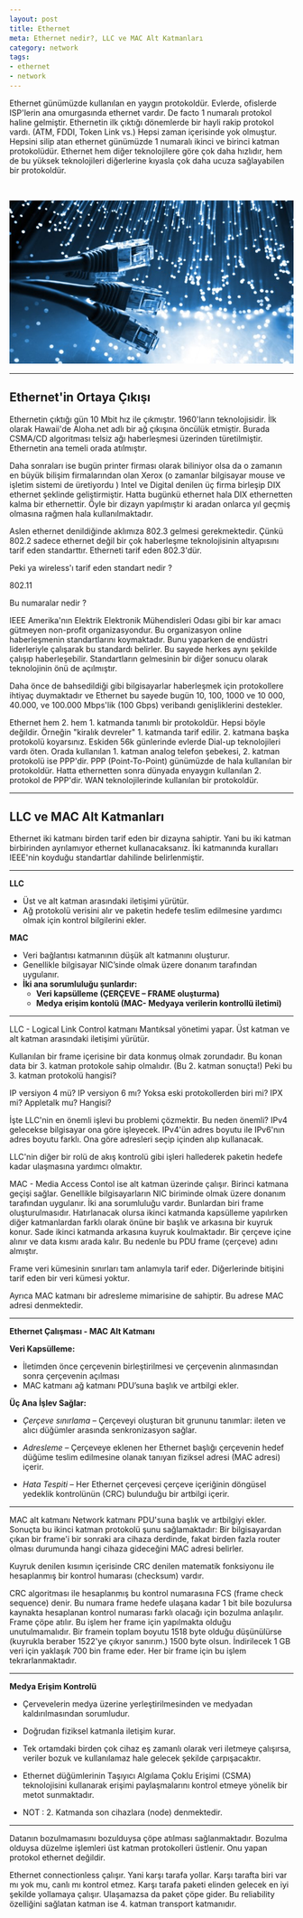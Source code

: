 ```yaml
---
layout: post
title: Ethernet
meta: Ethernet nedir?, LLC ve MAC Alt Katmanları
category: network
tags:
- ethernet
- network
---
```


<p>Ethernet günümüzde kullanılan en yaygın protokoldür. Evlerde, ofislerde ISP'lerin ana omurgasında ethernet vardır. De facto 1 numaralı protokol haline gelmiştir. Ethernetin ilk çıktığı dönemlerde bir hayli rakip protokol vardı. (ATM, FDDI, Token Link vs.) Hepsi zaman içerisinde yok olmuştur. Hepsini silip atan ethernet günümüzde 1 numaralı ikinci ve birinci katman protokolüdür. Ethernet hem diğer teknolojilere göre çok daha hızlıdır, hem de bu yüksek teknolojileri diğerlerine kıyasla çok daha ucuza sağlayabilen bir protokoldür.<br></p><p><br></p>
<a href="{{ site.baseurl }}/images/eth.jpg" data-lightbox="eth" data-title="Ethernet günümüzde kullanılan en yaygın protokoldür. "><img style="width: 660px;" src="/images/eth.jpg"></a>
<hr>

<p></p><h2>Ethernet'in Ortaya Çıkışı</h2><p></p>
<p>Ethernetin çıktığı gün 10 Mbit hız ile çıkmıştır. 1960'ların teknolojisidir. İlk olarak Hawaii'de Aloha.net adlı bir ağ çıkışına öncülük etmiştir. Burada CSMA/CD algoritması telsiz ağı haberleşmesi üzerinden türetilmiştir. Ethernetin ana temeli orada atılmıştır. </p>

<p>Daha sonraları ise bugün printer firması olarak biliniyor olsa da o zamanın en büyük bilişim firmalarından olan Xerox (o zamanlar bilgisayar mouse ve işletim sistemi de üretiyordu ) Intel ve Digital denilen üç firma birleşip DIX ethernet şeklinde geliştirmiştir. Hatta bugünkü ethernet hala DIX ethernetten kalma bir ethernettir. Öyle bir dizayn yapılmıştır ki aradan onlarca yıl geçmiş olmasına rağmen hala kullanılmaktadır. </p>

<p>Aslen ethernet denildiğinde aklımıza 802.3 gelmesi gerekmektedir. Çünkü 802.2 sadece ethernet değil bir çok haberleşme teknolojisinin altyapısını tarif eden standarttır. Etherneti tarif eden 802.3'dür.</p>

<p>Peki ya wireless'ı tarif eden standart nedir ? </p>
<p>802.11</p>

<p>Bu numaralar nedir ?</p>
<p>IEEE Amerika'nın Elektrik Elektronik Mühendisleri Odası gibi bir kar amacı gütmeyen non-profit organizasyondur. Bu organizasyon online haberleşmenin standartlarını koymaktadır. Bunu yaparken de endüstri liderleriyle çalışarak bu standardı belirler. Bu sayede herkes aynı şekilde çalışıp haberleşebilir. Standartların gelmesinin bir diğer sonucu olarak teknolojinin önü de açılmıştır.</p>

<p>Daha önce de bahsedildiği gibi bilgisayarlar haberleşmek için protokollere ihtiyaç duymaktadır ve Ethernet bu sayede bugün 10, 100, 1000 ve 10 000, 40.000, ve 100.000 Mbps'lik (100 Gbps) veribandı genişliklerini destekler.</p>

<p>Ethernet hem 2. hem 1. katmanda tanımlı bir protokoldür. Hepsi böyle değildir. Örneğin "kiralık devreler" 1. katmanda tarif edilir. 2. katmana başka protokolü koyarsınız. Eskiden 56k günlerinde evlerde Dial-up teknolojileri vardı öten. Orada kullanılan 1. katman analog telefon şebekesi, 2. katman protokolü ise PPP'dir. PPP (Point-To-Point) günümüzde de hala kullanılan bir protokoldür. Hatta ethernetten sonra dünyada enyaygın kullanılan 2. protokol de PPP'dir. WAN teknolojilerinde kullanılan bir protokoldür.</p>
<hr><p></p><h2>LLC ve MAC Alt Katmanları</h2><p></p>
<p>Ethernet iki katmanı birden tarif eden bir dizayna sahiptir. Yani bu iki katman birbirinden ayrılamıyor ethernet kullanacaksanız. İki katmanında kuralları IEEE'nin koyduğu standartlar dahilinde belirlenmiştir.</p>
<hr>
<p><strong>LLC</strong></p>
<ul>
<li>Üst ve alt katman arasındaki iletişimi yürütür.</li>
<li>Ağ protokolü verisini alır ve paketin hedefe teslim edilmesine yardımcı olmak için kontrol bilgilerini ekler.</li>
</ul>

<p><strong>MAC</strong></p>
<ul>
<li>Veri bağlantısı katmanının düşük alt katmanını oluşturur.</li>
<li>Genellikle bilgisayar NIC’sinde olmak üzere donanım tarafından uygulanır.</li>
<li><strong>İki ana sorumluluğu şunlardır:</strong>
<ul>
<li><strong>Veri kapsülleme (ÇERÇEVE – FRAME oluşturma)</strong></li>
<li><strong>Medya erişim kontolü (MAC- Medyaya verilerin kontrollü iletimi)</strong></li>

</ul>
</li>
</ul>
<hr>
<p>LLC - Logical Link Control katmanı Mantıksal yönetimi yapar. Üst katman ve alt katman arasındaki iletişimi yürütür. </p>
<p>Kullanılan bir frame içerisine bir data konmuş olmak zorundadır. Bu konan data bir 3. katman protokole sahip olmalıdır. (Bu 2. katman sonuçta!) Peki bu 3. katman protokolü hangisi?</p>
<p>IP versiyon 4 mü? IP versiyon 6 mı? Yoksa eski protokollerden biri mi? IPX mi? Appletalk mu? Hangisi?</p>

<p>İşte LLC'nin en önemli işlevi bu problemi çözmektir. Bu neden önemli? IPv4 gelecekse bilgisayar ona göre işleyecek. IPv4'ün adres boyutu ile IPv6'nın adres boyutu farklı. Ona göre adresleri seçip içinden alıp kullanacak. </p>

<p>LLC'nin diğer bir rolü de akış kontrolü gibi işleri hallederek paketin hedefe kadar ulaşmasına yardımcı olmaktır.</p>

<p>MAC - Media Access Contol ise alt katman üzerinde çalışır. Birinci katmana geçişi sağlar. Genellikle bilgisayarların NIC biriminde olmak üzere donanım tarafından uygulanır. İki ana sorumluluğu vardır. Bunlardan biri frame oluşturulmasıdır. Hatırlanacak olursa ikinci katmanda kapsülleme yapılırken diğer katmanlardan farklı olarak önüne bir başlık ve arkasına bir kuyruk konur. Sade ikinci katmanda arkasına kuyruk koulmaktadır. Bir çerçeve içine alınır ve data kısmı arada kalır. Bu nedenle bu PDU frame (çerçeve) adını almıştır. </p>

<p>Frame veri kümesinin sınırları tam anlamıyla tarif eder. Diğerlerinde bitişini tarif eden bir veri kümesi yoktur.</p>

<p>Ayrıca MAC katmanı bir adresleme mimarisine de sahiptir. Bu adrese MAC adresi denmektedir.</p>
<hr>
<p><strong>Ethernet Çalışması - MAC Alt Katmanı</strong></p>
<p><strong>Veri Kapsülleme:</strong></p>
<ul>
<li>İletimden önce çerçevenin birleştirilmesi ve çerçevenin alınmasından sonra çerçevenin açılması</li>
<li>MAC katmanı ağ katmanı PDU’suna başlık ve artbilgi ekler.</li>
</ul>
<p><strong>Üç Ana İşlev Sağlar:</strong></p>
<ul>
<li><em>Çerçeve sınırlama – </em>Çerçeveyi oluşturan bit grununu tanımlar: ileten ve alıcı düğümler arasında senkronizasyon sağlar.</li>
</ul>
<ul>
<li><em>Adresleme –</em> Çerçeveye eklenen her Ethernet başlığı çerçevenin hedef düğüme teslim edilmesine olanak tanıyan fiziksel adresi (MAC adresi) içerir.</li>
</ul>
<ul>
<li><em>Hata Tespiti –</em> Her Ethernet çerçevesi çerçeve içeriğinin döngüsel yedeklik kontrolünün (CRC) bulunduğu bir artbilgi içerir.</li>
</ul>
<hr>
<p>MAC alt katmanı Network katmanı PDU'suna başlık ve artbilgiyi ekler. Sonuçta bu ikinci katman protokolü şunu sağlamaktadır: Bir bilgisayardan çıkan bir frame'i bir sonraki ara cihaza derdinde, fakat birden fazla router olması durumunda hangi cihaza gideceğini MAC adresi belirler.</p>
<p>Kuyruk denilen kısımın içerisinde CRC denilen matematik fonksiyonu ile hesaplanmış bir kontrol humarası (checksum) vardır.</p>
<p>CRC algoritması ile hesaplanmış bu kontrol numarasına FCS (frame check sequence) denir. Bu numara frame hedefe ulaşana kadar 1 bit bile bozulursa kaynakta hesaplanan kontrol numarası farklı olacağı için bozulma anlaşılır. Frame çöpe atılır. Bu işlem her frame için yapılmakta olduğu unutulmamalıdır. Bir framein toplam boyutu 1518 byte olduğu düşünülürse (kuyrukla beraber 1522'ye çıkıyor sanırım.) 1500 byte olsun. İndirilecek 1 GB veri için yaklaşık 700 bin frame eder. Her bir frame için bu işlem tekrarlanmaktadır.</p>
<hr>
<p><strong>Medya Erişim Kontrolü</strong></p>
<ul>
<li>Çervevelerin medya üzerine yerleştirilmesinden ve medyadan kaldırılmasından sorumludur.</li>
</ul>
<ul>
<li>Doğrudan fiziksel katmanla iletişim kurar.</li>
</ul>
<ul>
<li>Tek ortamdaki birden çok cihaz eş zamanlı olarak veri iletmeye çalışırsa, veriler bozuk ve kullanılamaz hale gelecek şekilde çarpışacaktır.</li>
</ul>
<ul>
<li>Ethernet düğümlerinin Taşıyıcı Algılama Çoklu Erişimi (CSMA) teknolojisini kullanarak erişimi paylaşmalarını kontrol etmeye yönelik bir metot sunmaktadır.</li>
</ul>
<ul>
<li>NOT : 2. Katmanda son cihazlara <düğüm> (node) denmektedir.</düğüm></li>
</ul><hr>

<p>Datanın bozulmamasını bozulduysa çöpe atılması sağlanmaktadır. Bozulma olduysa düzelme işlemleri üst katman protokolleri üstlenir. Onu yapan protokol ethernet değildir.</p>
<p>Ethernet connectionless çalışır. Yani karşı tarafa yollar. Karşı tarafta biri var mı yok mu, canlı mı kontrol etmez. Karşı tarafa paketi elinden gelecek en iyi şekilde yollamaya çalışır. Ulaşamazsa da paket çöpe gider. Bu reliability özelliğini sağlatan katman ise 4. katman transport katmanıdır.</p>
<p></p>